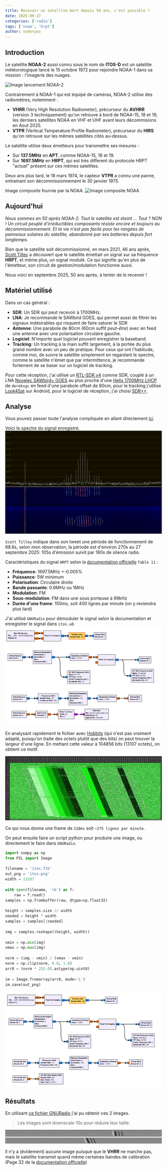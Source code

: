 ```yaml
---
title: Recevoir un satellite mort depuis 50 ans, c'est possible ?
date: 2025-09-27
categories: ['radio']
tags: ['noaa', 'hrpt']
author: noderyos
---
```


## Introduction

Le satellite **NOAA-2** aussi connu sous le nom de **ITOS-D** est un satellite météorologique lancé le 15 octobre 1972 pour rejoindre NOAA-1 dans sa mission : l'imagerie des nuages.

![Image lancement NOAA-2](https://upload.wikimedia.org/wikipedia/commons/9/97/NOAA_2_lifts_off.jpg)

Contrairement à NOAA-1 qui est équipé de caméras, NOAA-2 utilise des radiomètres, notemment :
- **VHRR** (Very High Resolution Radiometer), précurseur du **AVHRR** (version 3 techniquement) qu'on retrouve à bord de NOAA-15, 18 et 19, les derniers satellites NOAA en VHF et UHF avant leurs décommisions en Aout 2025.
- **VTPR** (Vertical Temperature Profile Radiometer), précurseur du **HIRS** qu'on retrouve sur les mêmes satellites cités au-dessus.

Le satellite utilise deux émetteurs pour transmettre ses mesures :
- Sur **137.5MHz** en **APT**, comme NOAA-15, 18 et 19.
- Sur **1697.5MHz** en **HRPT**, qui est très different du protocole HRPT "actuel" présent sur ces mêmes satellites.

Deux ans plus tard, le 18 mars 1974, le capteur **VTPR** a connu une panne, entrainant son décommissionnement le 30 janvier 1975.

Image composite fournie par la NOAA.
![Image composite NOAA](https://upload.wikimedia.org/wikipedia/commons/6/6c/Spac048445909.jpg)

## Aujourd'hui

*Nous sommes en 50 après NOAA-2. Tout le satellite est éteint ... Tout ? NON ! Un circuit peuplé d'irréductibles composants résiste encore et toujours au décommissionnement. Et la vie n'est pas facile pour les rangées de panneaux solaires du satellite, abandonné par ses batteries depuis fort longtemps.*

Bien que le satellite soit décommissionné, en mars 2021, 46 ans après, [Scott Tilley](https://x.com/coastal8049/status/1370568929119068160) a découvert que le satellite émettait un signal sur sa fréquence **HRPT**, et même plus, un signal modulé. Ce qui signifie qu'en plus de l'émetteur, son circuit de gestion/modulation fonctionne aussi.

Nous voici en septembre 2025, 50 ans après, à tenter de le recevoir !

## Matériel utilisé

Dans un cas général :
- **SDR**: Un SDR qui peut recevoir à 1700MHz.
- **LNA**: Je recommande le SAWbird GOES, qui permet aussi de filtrer les signaux indésirables qui risquent de faire saturer le SDR
- **Antenne**: Une parabole de 80cm (60cm suffit *peut-être*) avec en feed une antenne avec une polarisation circulaire gauche.
- **Logiciel**: N'importe quel logiciel pouvant enregistrer la baseband.
- **Tracking**: Un tracking à la main suffit largement, à la portée du plus grand nombre avec un peu de pratique. Pour ceux qui ont l'habitude, comme moi, de suivre le satellite simplement en regardant le spectre, comme le satellite n'émet que par intermittence, je recommande fortement de se baser sur un logiciel de tracking.

Pour cette réception, j'ai utilisé un [RTL-SDR v4](https://www.rtl-sdr.com/v4/) comme SDR, couplé à un LNA [Nooelec SAWbird+ GOES](https://www.nooelec.com/store/sawbird-plus-goes-302.html) au plus proche d'une [Helix 1700MHz LHCP](https://www.thingiverse.com/thing:4980180) de `dereksgc` en feed d'une parabole offset de 80cm, pour le tracking j'utilise [Look4Sat](https://github.com/rt-bishop/Look4Sat) sur Android, pour le logiciel de réception, j'ai choisi [SDR++](https://github.com/AlexandreRouma/SDRPlusPlus).

## Analyse

Vous pouvez passer toute l'analyse compliquée en allant directement [ici](#résultats)

Voici le spectre du signal enregistré.
![Spectre SatDump](/assets/articles/noaa2/spectre.png)

`Scott Tilley` indique dans son tweet une période de fonctionnement de 88.6s, selon mon observation, la période est d'environ 270s au 27 septembre 2025: 105s d'émission suivit par 160s de silence radio.

Caractéristiques du signal `HRPT` selon la [documentation officielle](https://repository.library.noaa.gov/view/noaa/31338) `Table 11` :
- **Fréquence**: 1697.5MHz +-0.005%
- **Puissance**: 5W minimum
- **Polarisation**: Circulaire droite
- **Bande passante**: 0.9MHz ou 1MHz
- **Modulation**: FM
- **Sous-modulation**: FM dans une sous porteuse à 99kHz
- **Durée d'une frame**: 150ms, soit 400 lignes par minute (on y reviendra plus tard)

J'ai utilisé `GNURadio` pour démoduler le signal selon la documentation et enregistrer le signal dans `itos.u8`.
![Flowchart démodulation](/assets/articles/noaa2/demod.png)

En analysant rapidement le fichier avec [Hobbits](https://github.com/Mahlet-Inc/hobbits) (qui n'est pas vraiment adapté, puisqu'on traite des octets plutôt que des bits) on peut trouver la largeur d'une ligne. En mettant cette valeur à 104856 bits (13107 octets), on obtient ce motif.

![Hobbits](/assets/articles/noaa2/hobbits.png)

Ce qui nous donne une frame de `218ms` soit `~275 lignes par minute`.

On peut ensuite faire un script python pour produire une image, ou directement le faire dans `GNURadio`.
```py
import numpy as np
from PIL import Image

filename = 'itos.f32'
out_png = 'itos.png'
width = 13107

with open(filename, 'rb') as f:
    raw = f.read()
samples = np.frombuffer(raw, dtype=np.float32)

height = samples.size // width
needed = height * width
samples = samples[:needed]

img = samples.reshape((height, width))

vmin = np.min(img)
vmax = np.max(img)

norm = (img - vmin) / (vmax - vmin)
norm = np.clip(norm, 0.0, 1.0)
arr8 = (norm * 255.0).astype(np.uint8)

im = Image.fromarray(arr8, mode='L')
im.save(out_png)
```

![Solution GNURadio](/assets/articles/noaa2/gnuradio-final.png)

## Résultats

En utilisant [ce fichier GNURadio](/assets/articles/noaa2/itos-decoder.grc) j'ai pu obtenir ces 2 images.
> Les images sont downscale 10x pour réduire leur taille.

![Image 1](/assets/articles/noaa2/first-small.png)
![Image 2](/assets/articles/noaa2/second-small.png)

Il n'y a (évidement) aucune image puisque que le **VHRR** ne marche pas, mais le satellite transmet quand même certaines bandes de calibration (Page 32 de la [documentation officielle](https://repository.library.noaa.gov/view/noaa/31338))
